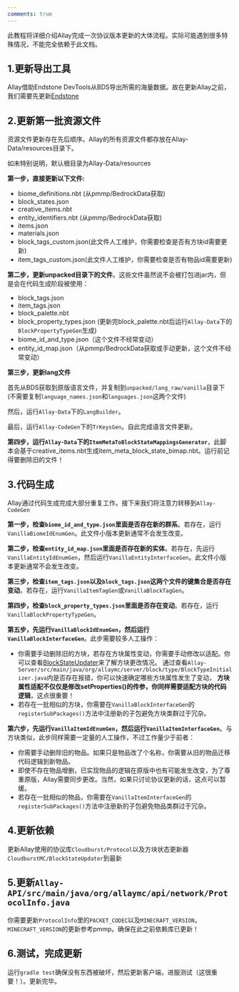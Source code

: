 ```yaml
---
comments: true
---
```


此教程将详细介绍Allay完成一次协议版本更新的大体流程。实际可能遇到很多特殊情况，不能完全依赖于此文档。

## 1.更新导出工具

Allay借助Endstone DevTools从BDS导出所需的海量数据。故在更新Allay之前，我们需要先更新[Endstone](https://github.com/EndstoneMC/endstone)

## 2.更新第一批资源文件

资源文件更新存在先后顺序。Allay的所有资源文件都存放在Allay-Data/resources目录下。

如未特别说明，默认根目录为Allay-Data/resources

**第一步，直接更新以下文件:**

- biome_definitions.nbt (从pmmp/BedrockData获取)
- block_states.json
- creative_items.nbt
- entity_identifiers.nbt (从pmmp/BedrockData获取)
- items.json
- materials.json
- block_tags_custom.json(此文件人工维护，你需要检查是否有方块id需要更新)
- item_tags_custom.json(此文件人工维护，你需要检查是否有物品id需要更新)

**第二步，更新unpacked目录下的文件**。这些文件虽然说不会被打包进jar内，但是会在代码生成阶段被使用：

- block_tags.json
- item_tags.json
- block_palette.nbt
- block_property_types.json (更新完block_palette.nbt后运行`Allay-Data`下的`BlockPropertyTypeGen`生成)
- biome_id_and_type.json（这个文件不经常变动）
- entity_id_map.json（从pmmp/BedrockData获取或手动更新，这个文件不经常变动）

**第三步，更新lang文件**

首先从BDS获取到原版语言文件，并复制到`unpacked/lang_raw/vanilla`目录下 (不需要复制`language_names.json`和`languages.json`这两个文件)

然后，运行`Allay-Data`下的`LangBuilder`。

最后，运行`Allay-CodeGen`下的`TrKeysGen`。自此完成语言文件更新。

**第四步，运行`Allay-Data`下的`ItemMetaToBlockStateMappingsGenerator`**，此脚本会基于creative_items.nbt生成item_meta_block_state_bimap.nbt。运行前记得要删除旧的文件！

## 3.代码生成

Allay通过代码生成完成大部分重复工作。接下来我们将注意力转移到`Allay-CodeGen`

**第一步，检查`biome_id_and_type.json`里面是否存在新的群系**。若存在，运行`VanillaBiomeIdEnumGen`。此文件小版本更新通常不会发生改变。

**第二步，检查`entity_id_map.json`里面是否存在新的实体**。若存在，先运行`VanillaEntityIdEnumGen`，然后运行`VanillaEntityInterfaceGen`。此文件小版本更新通常不会发生改变。

**第三步，检查`item_tags.json`以及`block_tags.json`这两个文件的键集合是否存在变动**。若存在，运行`VanillaItemTagGen`或`VanillaBlockTagGen`。

**第四步，检查`block_property_types.json`里面是否存在变动**。若存在，运行`VanillaBlockPropertyTypeGen`。

**第五步，先运行`VanillaBlockIdEnumGen`，然后运行`VanillaBlockInterfaceGen`**。此步需要较多人工操作：

- 你需要手动删除旧的方块，若存在方块属性变动，你需要手动修改以适配。你可以查看[BlockStateUpdater](https://github.com/CloudburstMC/BlockStateUpdater)来了解方块更改情况。
  通过查看`Allay-Server/src/main/java/org/allaymc/server/block/type/BlockTypeInitializer.java`内是否存在报错，你可以快速确定哪些方块属性发生了变动， 
  **方块属性适配不仅仅是修改setProperties()的传参，你同样需要适配方块的代码逻辑**，这点很重要！
- 若存在一批相似的方块，你需要在`VanillaBlockInterfaceGen`的`registerSubPackages()`方法中注册新的子包避免方块类群过于冗杂。

**第六步，先运行`VanillaItemIdEnumGen`，然后运行`VanillaItemInterfaceGen`**。与方块类似，此步同样需要一定量的人工操作，不过工作量少于前者：

- 你需要手动删除旧的物品。如果只是物品改了个名称，你需要从旧的物品迁移代码逻辑到新物品。
- 即使不存在物品增删，已实现物品的逻辑在原版中也有可能发生改变，为了尊重原版，Allay需要同步更改。当然，如果只讨论协议更新的话，这点可以暂缓。
- 若存在一批相似的物品，你需要在`VanillaItemInterfaceGen`的`registerSubPackages()`方法中注册新的子包避免物品类群过于冗杂。

## 4.更新依赖

更新Allay使用的协议库`Cloudburst/Protocol`以及方块状态更新器`CloudburstMC/BlockStateUpdater`到最新

## 5.更新`Allay-API/src/main/java/org/allaymc/api/network/ProtocolInfo.java`

你需要更新`ProtocolInfo`里的`PACKET_CODEC`以及`MINECRAFT_VERSION`，`MINECRAFT_VERSION`的更新参考pmmp。确保在此之前依赖库已更新！

## 6.测试，完成更新

运行`gradle test`确保没有东西被破坏，然后更新客户端，进服测试（这很重要！）。更新完毕。